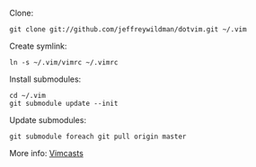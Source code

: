 Clone:

    git clone git://github.com/jeffreywildman/dotvim.git ~/.vim

Create symlink:

    ln -s ~/.vim/vimrc ~/.vimrc

Install submodules:

    cd ~/.vim
    git submodule update --init

Update submodules:

    git submodule foreach git pull origin master

More info: [Vimcasts](http://vimcasts.org/episodes/synchronizing-plugins-with-git-submodules-and-pathogen/)